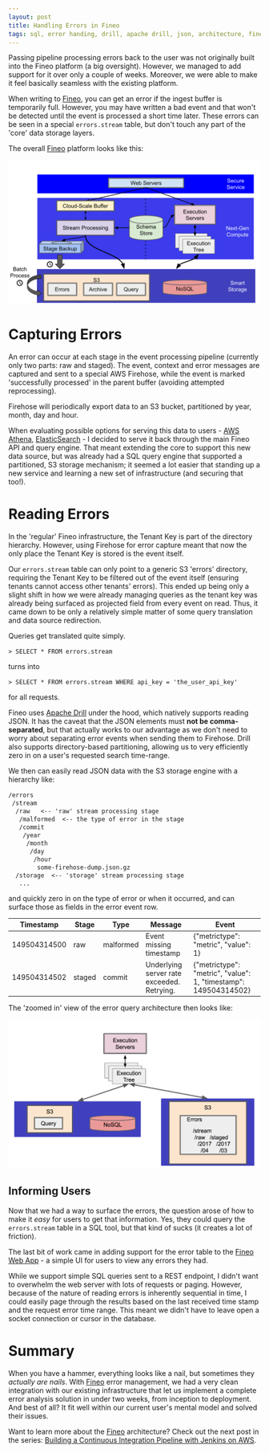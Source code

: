 ```yaml
---
layout: post
title: Handling Errors in Fineo
tags: sql, error handing, drill, apache drill, json, architecture, fineo, aws, big data, hadoop
---
```


Passing pipeline processing errors back to the user was not originally built into the Fineo platform (a big oversight). However, we managed to add support for it over only a couple of weeks. Moreover, we were able to make it feel basically seamless with the existing platform.

When writing to [Fineo], you can get an error if the ingest buffer is temporarily full. However, you may have written a bad event and that won't be detected until the event is processed a short time later. These errors can be seen in a special `errors.stream` table, but don't touch any part of the 'core' data storage layers.

The overall [Fineo] platform looks like this:

<img src="/images/posts/managing-fineo-errors/write-architecture.png">

# Capturing Errors

An error can occur at each stage in the event processing pipeline (currently only two parts: raw and staged). The event, context and error messages are captured and sent to a special AWS Firehose, while the event is marked 'successfully processed' in the parent buffer (avoiding attempted reprocessing).

Firehose will periodically export data to an S3 bucket, partitioned by year, month, day and hour.

When evaluating possible options for serving this data to users - [AWS Athena], [ElasticSearch] - I decided to serve it back through the main Fineo API and query engine. That meant extending the core to support this new data source, but was already had a SQL query engine that supported a partitioned, S3 storage mechanism; it seemed a lot easier that standing up a new service and learning a new set of infrastructure (and securing that too!).

# Reading Errors

In the 'regular' Fineo infrastructure, the Tenant Key is part of the directory hierarchy. However, using Firehose for error capture meant that now the only place the Tenant Key is stored is the event itself.

Our `errors.stream` table can only point to a generic S3 'errors' directory, requiring the Tenant Key to be filtered out of the event itself (ensuring tenants cannot access other tenants' errors). This ended up being only a slight shift in how we were already managing queries as the tenant key was already being surfaced as projected field from every event on read. Thus, it came down to be only a relatively simple matter of some query translation and data source redirection.

Queries get translated quite simply.

```
> SELECT * FROM errors.stream
```

turns into

```
> SELECT * FROM errors.stream WHERE api_key = 'the_user_api_key'
```

for all requests.

Fineo uses [Apache Drill] under the hood, which natively supports reading JSON. It has the caveat that the JSON elements must **not be comma-separated**, but that actually works to our advantage as we don't need to worry about separating error events when sending them to Firehose. Drill also supports directory-based partitioning, allowing us to very efficiently zero in on a user's requested search time-range.

We then can easily read JSON data with the S3 storage engine with a hierarchy like:

```
/errors
 /stream
  /raw   <-- 'raw' stream processing stage
   /malformed  <-- the type of error in the stage
   /commit
    /year
     /month
      /day
       /hour
        some-firehose-dump.json.gz
  /storage  <-- 'storage' stream processing stage
   ...
```

and quickly zero in on the type of error or when it occurred, and can surface those as fields in the error event row.

| Timestamp | Stage | Type | Message | Event |
|-----------|-------|------|---------|-------|
| 149504314500 | raw | malformed | Event missing timestamp | {"metrictype": "metric", "value": 1}|
| 149504314502 | staged | commit | Underlying server rate exceeded. Retrying. | {"metrictype": "metric", "value": 1, "timestamp": 149504314502}|

The 'zoomed in' view of the error query architecture then looks like:

<img src="/images/posts/managing-fineo-errors/error-reads.png">

## Informing Users

Now that we had a way to surface the errors, the question arose of how to make it _easy_ for users to get that information. Yes, they could query the `errors.stream` table in a SQL tool, but that kind of sucks (it creates a lot of friction).

The last bit of work came in adding support for the error table to the [Fineo Web App](https//app.fineo.io) - a simple UI for users to view any errors they had.

While we support simple SQL queries sent to a REST endpoint, I didn't want to overwhelm the web server with lots of requests or paging. However, because of the nature of reading errors is inherently sequential in time, I could easily page through the results based on the last received time stamp and the request error time range. This meant we didn't have to leave open a socket connection or cursor in the database.

# Summary

When you have a hammer, everything looks like a nail, but sometimes they _actually are nails_. With [Fineo] error management, we had a very clean integration with our existing infrastructure that let us implement a complete error analysis solution in under two weeks, from inception to deployment. And best of all? It fit well within our current user's mental model and solved their issues.

Want to learn more about the [Fineo] architecture? Check out the next post in the series: [Building a Continuous Integration Pipeline with Jenkins on AWS].

[Fineo]: https://fineo.io
[AWS Athena]: https://aws.amazon.com/athena/
[ElasticSearch]: https://www.elastic.co/
[Apache Drill]: https://drill.apache.org
[Building a Continuous Integration Pipeline with Jenkins on AWS]: /2017/05/22/cf-jenkins-pipelines.html